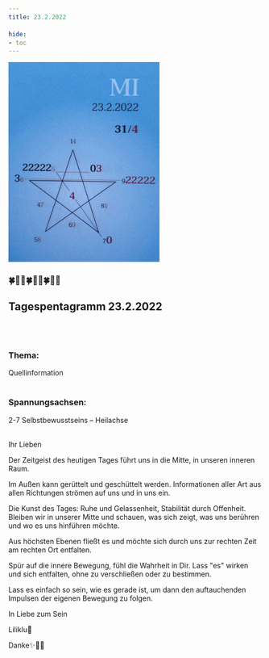 ```yaml
---
title: 23.2.2022

hide:
- toc
---
```



<style>
img {
  width: 300px;
  max-width: 99%
}
</style>

![](/img/2022/2022-02-23.png)

### 🍀🦋💚🍀🦋💚🍀🦋💚

## **Tagespentagramm 23.2.2022**
<br><br>
### **Thema:**
Quellinformation
<br><br>

### **Spannungsachsen:**
2-7 Selbstbewusstseins –
       Heilachse
<br><br>



Ihr Lieben

Der Zeitgeist des heutigen Tages führt uns in die Mitte, in unseren inneren Raum.

Im Außen kann gerüttelt und geschüttelt werden. Informationen aller Art aus allen Richtungen strömen auf uns und in uns ein.

Die Kunst des Tages: Ruhe und Gelassenheit, Stabilität durch Offenheit. Bleiben wir in unserer Mitte und schauen, was sich zeigt, was uns berühren und wo es uns hinführen möchte.

Aus höchsten Ebenen fließt es und möchte sich durch uns zur rechten Zeit am rechten Ort entfalten.

Spür auf die innere Bewegung, fühl die Wahrheit in Dir. Lass "es" wirken und sich entfalten, ohne zu verschließen oder zu bestimmen.

Lass es einfach so sein, wie es gerade ist, um dann den auftauchenden Impulsen der eigenen Bewegung zu folgen.

In Liebe zum Sein

Liliklu🦋

Danke✨🧚💞
